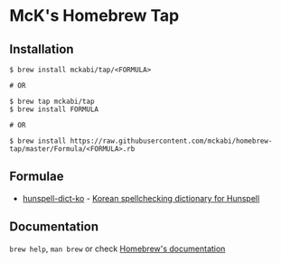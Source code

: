 # McK's Homebrew Tap

## Installation

```shell
$ brew install mckabi/tap/<FORMULA>

# OR

$ brew tap mckabi/tap
$ brew install FORMULA

# OR

$ brew install https://raw.githubusercontent.com/mckabi/homebrew-tap/master/Formula/<FORMULA>.rb
```

## Formulae

* [hunspell-dict-ko](Formula/hunspell-dict-ko.rb) - [Korean spellchecking dictionary for Hunspell](https://spellcheck-ko.github.io/)

## Documentation

`brew help`, `man brew` or check [Homebrew's documentation](https://docs.brew.sh/)
